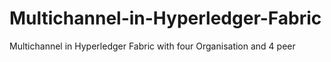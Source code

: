 # Multichannel-in-Hyperledger-Fabric
Multichannel in Hyperledger Fabric with four Organisation and 4 peer 
